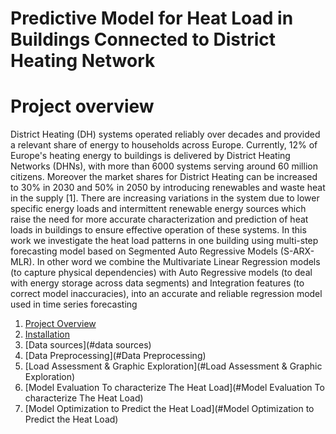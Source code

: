 # Predictive Model for Heat Load in Buildings Connected to District Heating Network
# Project overview
District Heating (DH) systems operated reliably over decades and provided a relevant share of energy to households across Europe. Currently, 12% of Europe's heating energy to buildings is delivered by District Heating Networks (DHNs), with more than 6000 systems serving around 60 million citizens. Moreover the market shares for District Heating can be increased to 30% in 2030 and 50% in 2050 by introducing renewables and waste heat in the supply [1]. There are increasing variations in the system due to lower specific energy loads and intermittent renewable energy sources which raise the need for more accurate characterization and prediction of heat loads in buildings to ensure effective operation of these systems.
In this work we investigate the heat load patterns in one building using multi-step forecasting model based on Segmented Auto Regressive Models (S-ARX-MLR). In other word we combine the Multivariate Linear Regression models (to capture physical dependencies) with Auto Regressive models (to deal with energy storage across data segments) and Integration features (to correct model inaccuracies), into an accurate and reliable regression model used in time series forecasting
1. [Project Overview](#Project-Overview)
2. [Installation](#Installation)
3. [Data sources](#data sources)
4. [Data Preprocessing](#Data Preprocessing)
5. [Load Assessment & Graphic Exploration](#Load Assessment & Graphic Exploration)
6. [Model Evaluation To characterize The Heat Load](#Model Evaluation To characterize The Heat Load)
7. [Model Optimization to Predict the Heat Load](#Model Optimization to Predict the Heat Load)
